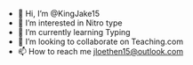 - 👋 Hi, I’m @KingJake15
- 👀 I’m interested in Nitro type
- 🌱 I’m currently learning Typing 
- 💞️ I’m looking to collaborate on Teaching.com
- 📫 How to reach me jloethen15@outlook.com

<!---
KingJake15/KingJake15 is a ✨ special ✨ repository because its `README.md` (this file) appears on your GitHub profile.
You can click the Preview link to take a look at your changes.
--->
